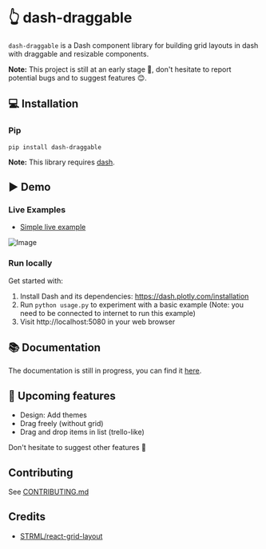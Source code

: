 # &#x1F446; <!-- :point_up_2:  --> dash-draggable

`dash-draggable` is a Dash component library for building grid layouts in dash with draggable and resizable components.

**Note:** This project is still at an early stage &#x1F6B6;, don't hesitate to report potential bugs and to suggest features &#x1F60a;.

## &#x1F4BB; Installation

### Pip <!-- / Conda -->

```
pip install dash-draggable
```

**Note:** This library requires [dash](https://plotly.com/dash/).

## &#x25B6; Demo

### Live Examples

-   [Simple live example](https://dash-draggable.herokuapp.com/)
      <!-- - [Fixed width]()
      - [Responsive]() -->

![Image](./docs/assets/img/draggable_dashboard_sm.gif)

### Run locally

Get started with:

1. Install Dash and its dependencies: https://dash.plotly.com/installation
2. Run `python usage.py` to experiment with a basic example (Note: you need to be connected to internet to run this example)
3. Visit http://localhost:5080 in your web browser

## &#x1F4DA; Documentation

The documentation is still in progress, you can find it [here](https://dash-draggable.readthedocs.io/en/latest/).

## &#x1F6B6; Upcoming features

-   Design: Add themes
-   Drag freely (without grid)
-   Drag and drop items in list (trello-like)

Don't hesitate to suggest other features &#x1F4AC;

## Contributing

See [CONTRIBUTING.md](./CONTRIBUTING.md)

## Credits

-   [STRML/react-grid-layout](https://github.com/STRML/react-grid-layout)

<!--
### Install dependencies

If you have selected install_dependencies during the prompt, you can skip this part.

1. Install npm packages
    ```
    $ npm install
    ```
2. Create a virtual env and activate.
    ```
    $ virtualenv venv
    $ . venv/bin/activate
    ```
    _Note: venv\Scripts\activate for windows_

3. Install python packages required to build components.
    ```
    $ pip install -r requirements.txt
    ```
4. Install the python packages for testing (optional)
    ```
    $ pip install -r tests/requirements.txt
    ```

### Write your component code in `src/lib/components/DashDraggable.react.js`.

- The demo app is in `src/demo` and you will import your example component code into your demo app.
- Test your code in a Python environment:
    1. Build your code
        ```
        $ npm run build
        ```
    2. Run and modify the `usage.py` sample dash app:
        ```
        $ python usage.py
        ```
- Write tests for your component.
    - A sample test is available in `tests/test_usage.py`, it will load `usage.py` and you can then automate interactions with selenium.
    - Run the tests with `$ pytest tests`.
    - The Dash team uses these types of integration tests extensively. Browse the Dash component code on GitHub for more examples of testing (e.g. https://github.com/plotly/dash-core-components)
- Add custom styles to your component by putting your custom CSS files into your distribution folder (`dash_draggable`).
    - Make sure that they are referenced in `MANIFEST.in` so that they get properly included when you're ready to publish your component.
    - Make sure the stylesheets are added to the `_css_dist` dict in `dash_draggable/__init__.py` so dash will serve them automatically when the component suite is requested.
- [Review your code](./review_checklist.md)

### Create a production build and publish:

1. Build your code:
    ```
    $ npm run build
    ```
2. Create a Python distribution
    ```
    $ python setup.py sdist bdist_wheel
    ```
    This will create source and wheel distribution in the generated the `dist/` folder.
    See [PyPA](https://packaging.python.org/guides/distributing-packages-using-setuptools/#packaging-your-project)
    for more information.

3. Test your tarball by copying it into a new environment and installing it locally:
    ```
    $ pip install dash_draggable-0.0.1.tar.gz
    ```

4. If it works, then you can publish the component to NPM and PyPI:
    1. Publish on PyPI
        ```
        $ twine upload dist/*
        ```
    2. Cleanup the dist folder (optional)
        ```
        $ rm -rf dist
        ```
    3. Publish on NPM (Optional if chosen False in `publish_on_npm`)
        ```
        $ npm publish
        ```
        _Publishing your component to NPM will make the JavaScript bundles available on the unpkg CDN. By default, Dash serves the component library's CSS and JS locally, but if you choose to publish the package to NPM you can set `serve_locally` to `False` and you may see faster load times._

5. Share your component with the community! https://community.plotly.com/c/dash
    1. Publish this repository to GitHub
    2. Tag your GitHub repository with the plotly-dash tag so that it appears here: https://github.com/topics/plotly-dash
    3. Create a post in the Dash community forum: https://community.plotly.com/c/dash 


6. Upgrade
    Tutorials:
    https://markgituma.medium.com/adding-custom-components-to-python-dash-cfafdbfb22f9
    1. virtualenv -p python3.8 venv
    2. source venv/bin/active
    3. pip install requirements.txt
    4. npm install
    5. npm run build
-->